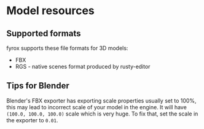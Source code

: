 # Model resources

## Supported formats

fyrox supports these file formats for 3D models:

- FBX
- RGS - native scenes format produced by rusty-editor

## Tips for Blender

Blender's FBX exporter has exporting scale properties usually set to 100%, this may lead to incorrect scale
of your model in the engine. It will have `(100.0, 100.0, 100.0)` scale which is very huge. To fix that, set
the scale in the exporter to `0.01`.